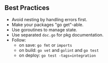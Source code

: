 Best Practices
-

* Avoid nesting by handling errors first.
* Make your packages "go get"-able.
* Use goroutines to manage state.
* Use separated `doc.go` for pkg documentation.
* Follow:
    * on save: `go fmt` or `imports`
    * on build: `go vet` and `golint` and `go test`
    * on deploy: `go test -tags=integration`
